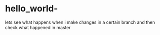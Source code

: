 # hello_world-
lets see what happens when i make changes in a certain branch and then check what happened in master 

